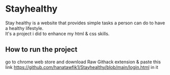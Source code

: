# Stayhealthy

Stay healthy is a website that provides simple tasks a person can do to have a healthy lifestyle.  
It's a project i did to enhance my html & css skills.




## How to run the project
go to chrome web store and download Raw Githack extension & paste this link
https://github.com/hanatawfik1/Stayhealthy/blob/main/login.html
in it
